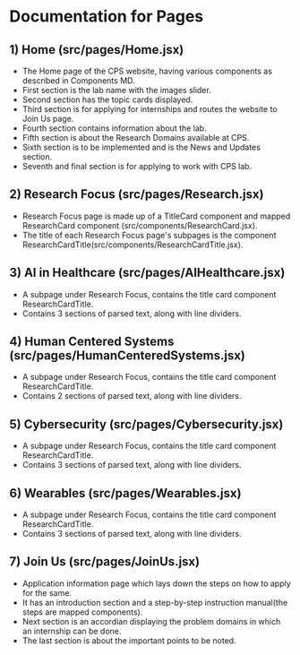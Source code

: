 # Documentation for Pages

## 1) Home (src/pages/Home.jsx)

- The Home page of the CPS website, having various components as described in Components MD.
- First section is the lab name with the images slider.
- Second section has the topic cards displayed.
- Third section is for applying for internships and routes the website to Join Us page.
- Fourth section contains information about the lab.
- Fifth section is about the Research Domains available at CPS.
- Sixth section is to be implemented and is the News and Updates section.
- Seventh and final section is for applying to work with CPS lab.

## 2) Research Focus (src/pages/Research.jsx)

- Research Focus page is made up of a TitleCard component and mapped ResearchCard component (src/components/ResearchCard.jsx).
- The title of each Research Focus page's subpages is the component ResearchCardTitle(src/components/ResearchCardTitle.jsx).

## 3) AI in Healthcare (src/pages/AIHealthcare.jsx)

- A subpage under Research Focus, contains the title card component ResearchCardTitle.
- Contains 3 sections of parsed text, along with line dividers.

## 4) Human Centered Systems (src/pages/HumanCenteredSystems.jsx)

- A subpage under Research Focus, contains the title card component ResearchCardTitle.
- Contains 2 sections of parsed text, along with line dividers.

## 5) Cybersecurity (src/pages/Cybersecurity.jsx)

- A subpage under Research Focus, contains the title card component ResearchCardTitle.
- Contains 3 sections of parsed text, along with line dividers.

## 6) Wearables (src/pages/Wearables.jsx)

- A subpage under Research Focus, contains the title card component ResearchCardTitle.
- Contains 3 sections of parsed text, along with line dividers.

## 7) Join Us (src/pages/JoinUs.jsx)

- Application information page which lays down the steps on how to apply for the same.
- It has an introduction section and a step-by-step instruction manual(the steps are mapped components).
- Next section is an accordian displaying the problem domains in which an internship can be done.
- The last section is about the important points to be noted.
